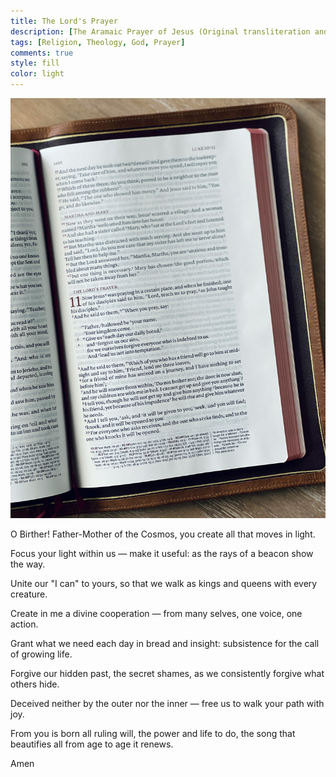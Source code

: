 ```yaml
---
title: The Lord's Prayer
description: [The Aramaic Prayer of Jesus (Original transliteration and translation from the Peshitta (Syriac-Aramaic)]
tags: [Religion, Theology, God, Prayer]
comments: true
style: fill
color: light
---
```


![The Lord's Prayer](/assets/img/the-lords-prayer.jpg)

O Birther! Father-Mother of the Cosmos, you create all that moves in light.

Focus your light within us — make it useful: as the rays of a beacon show the way.

Unite our "I can" to yours, so that we walk as kings and queens with every creature.

Create in me a divine cooperation — from many selves, one voice, one action.

Grant what we need each day in bread and insight: subsistence for the call of growing life.

Forgive our hidden past, the secret shames, as we consistently forgive what others hide.

Deceived neither by the outer nor the inner — free us to walk your path with joy.

From you is born all ruling will, the power and life to do, the song that beautifies all from age to age it renews.

Amen
